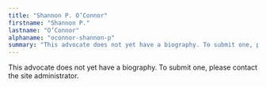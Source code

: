 ```yaml
---
title: "Shannon P. O’Connor"
firstname: "Shannon P."
lastname: "O’Connor"
alphaname: "oconnor-shannon-p"
summary: "This advocate does not yet have a biography. To submit one, please contact the site administrator."
---
```

This advocate does not yet have a biography. To submit one, please contact the site administrator.

